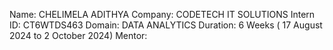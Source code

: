 Name: CHELIMELA ADITHYA
Company: CODETECH IT SOLUTIONS
Intern ID: CT6WTDS463
Domain: DATA ANALYTICS
Duration: 6 Weeks ( 17 August 2024 to 2 October 2024)
Mentor:
